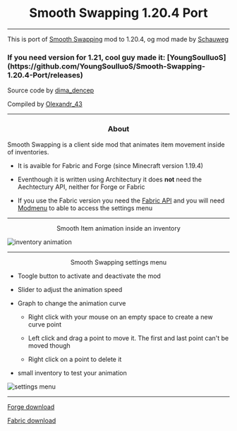 <h1 align="center">Smooth Swapping 1.20.4 Port</h1>

---
This is port of [Smooth Swapping](https://modrinth.com/mod/smooth-swapping) mod to 1.20.4, og mod made by [Schauweg](https://modrinth.com/user/Schauweg)

<h3>If you need version for 1.21, cool guy made it: [YoungSoulluoS](https://github.com/YoungSoulluoS/Smooth-Swapping-1.20.4-Port/releases)</h3>

Source code by [dima_dencep](https://github.com/dima-dencep)

Compiled by [Olexandr_43](https://modrinth.com/user/Olexandr_43)

---

<h3 align="center">About</h3>

Smooth Swapping is a client side mod that animates item movement inside of inventories.

- It is avaible for Fabric and Forge (since Minecraft version 1.19.4)

- Eventhough it is written using Architectury it does **not** need the Aechtectury API, neither for Forge or Fabric

- If you use the Fabric version you need the [Fabric API](https://www.curseforge.com/minecraft/mc-mods/fabric-api) and you will need [Modmenu](https://modrinth.com/mod/modmenu) to able to access the settings menu

---

<p align="center" style="text-align: center;">Smooth Item animation inside an inventory</p>

![inventory animation](https://media.forgecdn.net/attachments/655/59/inventory.gif)

---

<p align="center" style="text-align: center;">Smooth Swapping settings menu</p>

- Toogle button to activate and deactivate the mod

- Slider to adjust the animation speed

- Graph to change the animation curve
  
  - Right click with your mouse on an empty space to create a new curve point
  
  - Left click and drag a point to move it. The first and last point can't be moved though
  
  - Right click on a point to delete it

- small inventory to test your animation

![settings menu](https://media.forgecdn.net/attachments/655/61/settings.gif)

---

[Forge download](https://modrinth.com/mod/smooth-swapping-1.20.4-port/version/5A7I76KL)

[Fabric download](https://modrinth.com/mod/smooth-swapping-1.20.4-port/version/0.9.2)


